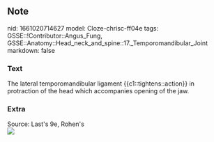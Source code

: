 ## Note
nid: 1661020714627
model: Cloze-chrisc-ff04e
tags: GSSE::!Contributor::Angus_Fung, GSSE::Anatomy::Head_neck_and_spine::17._Temporomandibular_Joint
markdown: false

### Text
The lateral temporomandibular ligament {{c1::tightens::action}} in protraction of the head which accompanies opening of the jaw.

### Extra
<div>
  Source: Last's 9e, Rohen's
</div>
<div><img src=
"paste-81f1158d054487cdde42e370726f6e6bdbf24f17.jpg"></div>
